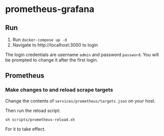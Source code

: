 # prometheus-grafana

## Run

1. Run `docker-compose up -d`
2. Navigate to http://localhost:3000 to login

The login credentials are username `admin` and password `password`. You will be prompted to change it after the first login.

## Prometheus

### Make changes to and reload scrape targets
Change the contents of `services/prometheus/targets.json` on your host. 

Then run the reload script:
```
sh scripts/prometheus-reload.sh
```

For it to take effect.